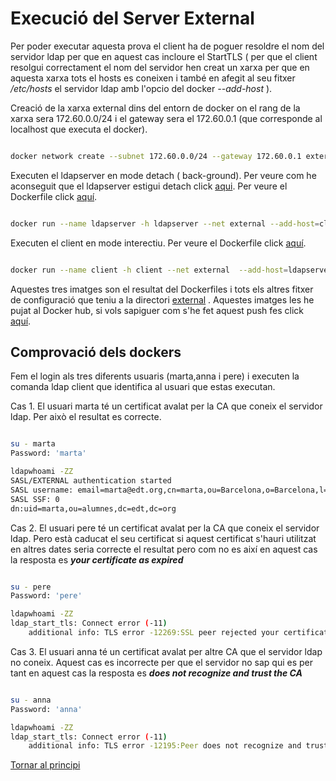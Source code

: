 # Execució del Server External

Per poder executar aquesta prova el client ha de poguer resoldre el nom del servidor ldap per que en aquest cas incloure el StartTLS ( per que el client resolgui
correctament el nom del servidor hen creat un xarxa per que  en aquesta xarxa tots el hosts es coneixen i també en afegit al seu fitxer */etc/hosts* el servidor
ldap amb l'opcio del docker *--add-host* ).

Creació de la xarxa external dins del entorn de docker on el rang de la xarxa sera 172.60.0.0/24 i el gateway sera el 172.60.0.1 (que corresponde al localhost
que executa el docker).

```bash

docker network create --subnet 172.60.0.0/24 --gateway 172.60.0.1 external

```

Executen el ldapserver en mode detach ( back-ground). Per veure com he aconseguit que el ldapserver estigui detach 
click [aqui](https://github.com/isx26067826/project/tree/master/sources/options.md). Per veure el Dockerfile click [aquí](https://github.com/isx26067826/project/blob/master/sources/external/server/Dockerfile).

```bash

docker run --name ldapserver -h ldapserver --net external --add-host=client:172.60.0.3 --ip 172.60.0.2 -d nickdunaway/external-server 

```

Executen el client en mode interectiu. Per veure el Dockerfile click [aquí](https://github.com/isx26067826/project/blob/master/sources/external/client/Dockerfile).

```bash

docker run --name client -h client --net external  --add-host=ldapserver:172.60.0.2 --ip 172.60.0.3 -it nickdunaway/external-client

```

Aquestes tres imatges son el resultat del Dockerfiles i tots els altres fitxer de configuració que teniu a la directori 
[external](https://github.com/isx26067826/project/tree/master/sources/external) . Aquestes imatges les he pujat al Docker hub, si vols 
sapiguer com s'he fet aquest push fes click [aquí](https://github.com/isx26067826/project/tree/master/sources/docker-push.md).

## Comprovació dels dockers

Fem el login als tres diferents usuaris (marta,anna i pere) i executen la comanda ldap client que identifica al usuari que estas executan.

Cas 1. El usuari marta té un certificat avalat per la CA que coneix el servidor ldap. Per això el resultat es correcte.

```bash

su - marta
Password: 'marta'

ldapwhoami -ZZ
SASL/EXTERNAL authentication started
SASL username: email=marta@edt.org,cn=marta,ou=Barcelona,o=Barcelona,l=Barcelona,st=Barcelona,c=ES
SASL SSF: 0
dn:uid=marta,ou=alumnes,dc=edt,dc=org

```

Cas 2. El usuari pere té un certificat avalat per la CA que coneix el servidor ldap. Pero està caducat el seu certificat si aquest certificat s'hauri utilitzat
en altres dates seria correcte el resultat pero com no es així en aquest cas la resposta es ***your certificate as expired***

```bash

su - pere     
Password: 'pere'

ldapwhoami -ZZ
ldap_start_tls: Connect error (-11)
	additional info: TLS error -12269:SSL peer rejected your certificate as expired.

```

Cas 3. El usuari anna té un certificat avalat per altre CA que el servidor ldap no coneix. Aquest cas es incorrecte per que el servidor no sap qui es per tant en
aquest cas la resposta es ***does not recognize and trust the CA***

```bash

su - anna
Password: 'anna'

ldapwhoami -ZZ
ldap_start_tls: Connect error (-11)
	additional info: TLS error -12195:Peer does not recognize and trust the CA that issued your certificate.

```


[Tornar al principi](https://github.com/isx26067826/project/blob/master/README.md)
